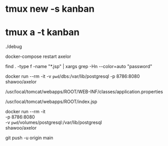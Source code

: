 # tmux new -s kanban
# tmux a -t kanban

./debug

docker-compose restart axelor


find . -type f -name "*.jsp" | xargs  grep -Hn --color=auto "password"


docker run --rm -it -v `pwd`/dbs:/var/lib/postgresql -p 8786:8080  shawoo/axelor


/usr/local/tomcat/webapps/ROOT/WEB-INF/classes/application.properties

/usr/local/tomcat/webapps/ROOT/index.jsp


docker run --rm -it \
       -p 8786:8080 \
       -v `pwd`/volumes/postgresql:/var/lib/postgresql \
       shawoo/axelor



git push -u origin main
